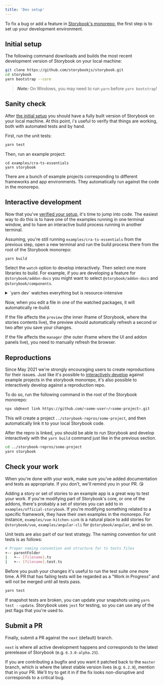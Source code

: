```yaml
---
title: 'Dev setup'
---
```


To fix a bug or add a feature in [Storybook's monorepo](https://github.com/storybookjs/storybook), the first step is to set up your development environment.

## Initial setup

The following command downloads and builds the most recent development version of Storybook on your local machine:

```sh
git clone https://github.com/storybookjs/storybook.git
cd storybook
yarn bootstrap --core
```

> **_Note:_** On Windows, you may need to run `yarn` before `yarn bootstrap`!

## Sanity check

After [the initial setup](#initial-setup) you should have a fully built version of Storybook on your local machine. At this point, i's useful to verify that things are working, both with automated tests and by hand.

First, run the unit tests:

```sh
yarn test
```

Then, run an example project:

```
cd examples/cra-ts-essentials
yarn storybook
```

There are a bunch of example projects corresponding to different frameworks and app environments. They automatically run against the code in the monorepo.

## Interactive development

Now that you've [verified your setup](#sanity-check), it's time to jump into code. The easiest way to do this is to have one of the examples running in one terminal window, and to have an interactive build process running in another terminal.

Assuming, you're still running `examples/cra-ts-essentials` from the previous step, open a new terminal and run the build process there from the root of the Storybook monorepo:

```sh
yarn build
```

Select the `watch` option to develop interactively. Then select one more libraries to build. For example, if you are developing a feature for `@storybook/addon-docs` you might want to select `@storybook/addon-docs` and `@storybook/components`.

<details>

<summary>`yarn dev` watches everything but is resource-intensive</summary>

It's a pain to have to know which packages you're going to edit ahead of time, but watching the entire package structure is prohibitively expensive on most machines. If you're on a fast machine or simply enjoy hearing your CPU fan spin up like a jet engine, you can use `yarn dev` instead of `yarn build`.

</details>

Now, when you edit a file in one of the watched packages, it will automatically re-build.

If the file affects the `preview` (the inner iframe of Storybook, where the stories contents live), the preview should automatically refresh a second or two after you save your changes.

If the file affects the `manager` (the outer iframe where the UI and addon panels live), you need to manually refresh the browser.

## Reproductions

Since May 2021 we're strongly encouraging users to create reproductions for their issues. Just like it's possible to [interactively develop](#interactive-development) against example projects in the storybook monorepo, it's also possible to interactively develop against a reproduction repo.

To do so, run the following command in the root of the Storybook monorepo:

```sh
npx sb@next link https://github.com/<some-user>/<some-project>.git
```

This will create a project `../storybook-repros/some-project`, and then automatically link it to your local Storybook code.

After the repro is linked, you should be able to run Storybook and develop interactively with the `yarn build` command just like in the previous section.

```sh
cd ../storybook-repros/some-project
yarn storybook
```

## Check your work

When you're done with your work, make sure you've added documentation and tests as appropriate. If you don't, we'll remind you in your PR. 😘

Adding a story or set of stories to an example app is a great way to test your work. If you're modifying part of Storybook's core, or one of the addons, there's probably a set of stories you can add to in `examples/official-storybook`. If you're modifying something related to a specific framework, they have their own examples in the monorepo. For instance, `examples/vue-kitchen-sink` is a natural place to add stories for `@storybook/vue`, `examples/angular-cli` for `@storybook/angular`, and so on.

Unit tests are also part of our test strategy. The naming convention for unit tests is as follows:

```sh
# Proper naming convention and structure for ts tests files
+-- parentFolder
|   +-- [filename].ts
|   +-- [filename].test.ts
```

Before you push your changes it's useful to run the test suite one more time. A PR that has failing tests will be regarded as a “Work in Progress” and will not be merged until all tests pass.

```sh
yarn test
```

If snapshot tests are broken, you can update your snapshots using `yarn test --update`. Storybook uses `jest` for testing, so you can use any of the jest flags that you're used to.

## Submit a PR

Finally, submit a PR against the `next` (default) branch.

`next` is where all active development happens and corresponds to the latest prerelease of Storybook (e.g. `6.3.0-alpha.25`).

If you are contributing a bugfix and you want it patched back to the `master` branch, which is where the latest stable version lives (e.g. `6.2.9`), mention that in your PR. We'll try to get it in if the fix looks non-disruptive and corresponds to a critical bug.
